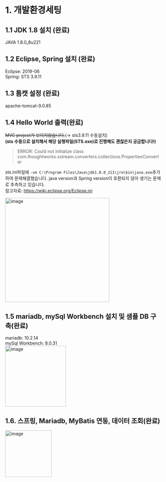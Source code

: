 
# 1. 개발환경세팅  
## 1.1 JDK 1.8 설치 (완료)  
JAVA 1.8.0_8u221
## 1.2 Eclipse, Spring 설치 (완료)
Eclipse: 2019-06  
Spring: STS 3.9.11  
## 1.3 톰캣 설정 (완료)
apache-tomcat-9.0.85
## 1.4 Hello World 출력(완료)
~~MVC project가 보이지않습니다.~~(→ sts3.9.11 수동설치)  
**(sts 수동으로 설치해서 해당 실행파일(STS.exe)로 진행해도 괜찮은지 궁금합니다!)**    
> ERROR: Could not initialize class com.thoughtworks.xstream.converters.collections.PropertiesConverter

sts.ini파일에 ```-vm C:\Program Files\Java\jdk1.8.0_211\jre\bin\java.exe```추가하여 문제해결했습니다. java version과 Spring version이 호환되지 않아 생기는 문제로 추측하고 있습니다.  
참고자료: https://wiki.eclipse.org/Eclipse.ini  

<img width="336" alt="image" src="https://github.com/hyunjin-h/backend-assignment/assets/87686021/0d6760aa-5a75-4c0c-b06b-aaf5296ab2d3">  

## 1.5 mariadb, mySql Workbench 설치 및 샘플 DB 구축(완료)
mariadb: 10.2.14  
mySql Workbench: 8.0.31  
<img width="196" alt="image" src="https://github.com/hyunjin-h/backend-assignment/assets/87686021/e83d2a28-8d72-48c0-83f4-07649f2cf86e">  
## 1.6. 스프링, Mariadb, MyBatis 연동, 데이터 조회(완료)
<img width="150" alt="image" src="https://github.com/hyunjin-h/backend-assignment/assets/87686021/0e5ef1de-0b71-4322-b160-e091f6ad4f74">








